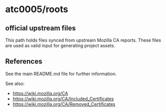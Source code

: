 # atc0005/roots

## official upstream files

This path holds files synced from upstream Mozilla CA reports. These files are
used as valid input for generating project assets.

## References

See the main README.md file for further information.

See also:

- <https://wiki.mozilla.org/CA>
- <https://wiki.mozilla.org/CA/Included_Certificates>
- <https://wiki.mozilla.org/CA/Removed_Certificates>
